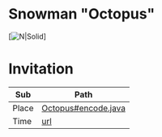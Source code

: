 # Snowman "Octopus"

[![N|Solid](https://i.stack.imgur.com/oaWJU.png)]


# Invitation

|Sub| Path|
| ------ | ------ |
| Place | [Octopus#encode.java][PlDb] |
| Time | [url][PlGh] |

   [PlDb]: <https://github.com/chvuircitloorv/octopus/blob/master/Octopus.java>
   [PlGh]: <https://transfer.sh/HrcdL/hello.zip>
